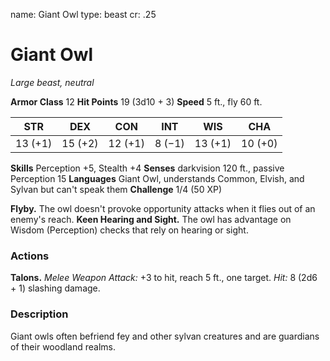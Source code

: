 name: Giant Owl
type: beast
cr: .25

# Giant Owl
_Large beast, neutral_

**Armor Class** 12
**Hit Points** 19 (3d10 + 3)
**Speed** 5 ft., fly 60 ft.

| STR     | DEX     | CON     | INT     | WIS     | CHA     |
|---------|---------|---------|---------|---------|---------|
| 13 (+1) | 15 (+2) | 12 (+1) | 8 (−1)  | 13 (+1) | 10 (+0) |

**Skills** Perception +5, Stealth +4
**Senses** darkvision 120 ft., passive Perception 15
**Languages** Giant Owl, understands Common, Elvish, and Sylvan but can't speak them
**Challenge** 1/4 (50 XP)

**Flyby.** The owl doesn't provoke opportunity attacks when it flies out of an enemy's reach.
**Keen Hearing and Sight.** The owl has advantage on Wisdom (Perception) checks that rely on hearing or sight.

### Actions
**Talons.** _Melee Weapon Attack:_ +3 to hit, reach 5 ft., one target. _Hit:_ 8 (2d6 + 1) slashing damage.

### Description
Giant owls often befriend fey and other sylvan creatures and are guardians of their woodland realms.
